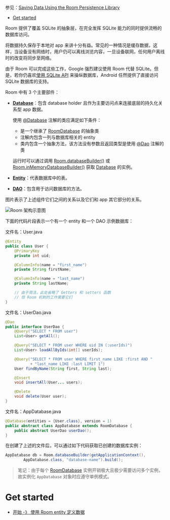 参见：[Saving Data Using the Room Persistence Library](https://developer.android.google.cn/training/data-storage/room/index.html)

- [Get started](#get-started)

Room 提供了覆盖 SQLite 的抽象层，在完全发挥 SQLite 能力的同时提供流畅的数据库访问。

将数据持久保存于本地对 app 来讲十分有益。常见的一种情况是缓存数据，这样，当设备没有网络时，用户仍可以离线浏览内容，一旦设备联网，任何用户离线时的改变将同步至网络。

由于 Room 可以完成这些工作，Google 强烈建议使用 Room 代替 SQLite。但是，若你仍喜欢[使用 SQLite API](https://developer.android.google.cn/training/data-storage/sqlite.html) 来操纵数据库，Android 任然提供了直接访问 SQLite 数据库的支持。

Room 中有 3 个主要部件：
- [**Database**](https://developer.android.google.cn/reference/android/arch/persistence/room/Database.html)：包含 database holder 且作为主要访问点来连接底层的持久化关系型 app 数据。

  使用 [@Database](https://developer.android.google.cn/reference/android/arch/persistence/room/Database.html) 注解的类应满足如下条件：
  
  - 是一个继承了 [RoomDatabase](https://developer.android.google.cn/reference/android/arch/persistence/room/RoomDatabase.html) 的抽象类
  - 注解内包含一列与数据库相关的 entity
  - 类内包含一个抽象方法，该方法没有参数且返回类型是使用 [@Dao](https://developer.android.google.cn/reference/android/arch/persistence/room/Dao.html) 注解的类
  
  运行时可以通过调用 [Room.databaseBuilder()](https://developer.android.google.cn/reference/android/arch/persistence/room/Room.html#databaseBuilder(android.content.Context,java.lang.Class<T>,java.lang.String)) 或 [Room.inMemoryDatabaseBuilder()](https://developer.android.google.cn/reference/android/arch/persistence/room/Room.html#inMemoryDatabaseBuilder(android.content.Context,java.lang.Class<T>)) 获取 [Database](https://developer.android.google.cn/reference/android/arch/persistence/room/Database.html) 的实例。

- [**Entity**](https://developer.android.google.cn/training/data-storage/room/defining-data.html)：代表数据库中的表。

- [**DAO**](https://developer.android.google.cn/training/data-storage/room/accessing-data.html)：包含用于访问数据库的方法。

图片表示了上述组件它们之间的关系以及它们和 app 其它部分的关系。

![Room 架构示意图](https://developer.android.google.cn/images/training/data-storage/room_architecture.png)

下面的代码片段表示一个有一个 entity 和一个 DAO 示例数据库：

文件名：User.java
```java
@Entity
public class User {
    @PrimaryKey
    private int uid;

    @ColumnInfo(name = "first_name")
    private String firstName;

    @ColumnInfo(name = "last_name")
    private String lastName;

    // 由于简洁，此处省略了 Getters 和 setters 函数
    // 但 Room 机制的工作需要它们
}
```

文件名：UserDao.java
```java
@Dao
public interface UserDao {
    @Query("SELECT * FROM user")
    List<User> getAll();

    @Query("SELECT * FROM user WHERE uid IN (:userIds)")
    List<User> loadAllByIds(int[] userIds);

    @Query("SELECT * FROM user WHERE first_name LIKE :first AND "
           + "last_name LIKE :last LIMIT 1")
    User findByName(String first, String last);

    @Insert
    void insertAll(User... users);

    @Delete
    void delete(User user);
}
```

文件名：AppDatabase.java
```java
@Database(entities = {User.class}, version = 1)
public abstract class AppDatabase extends RoomDatabase {
    public abstract UserDao userDao();
}
```

在创建了上述的文件后，可以通过如下代码获取已创建的数据库实例：

```java
AppDatabase db = Room.databaseBuilder(getApplicationContext(),
        AppDatabase.class, "database-name").build();
```

> 笔记：由于每个 [RoomDatabase](https://developer.android.google.cn/reference/android/arch/persistence/room/RoomDatabase.html) 实例开销极大且极少需要访问多个实例，故实例化 `AppDatabase` 对象时应遵守单例模式。

# Get started
- [开始 -》 使用 Room entity 定义数据](Defining-data-using-Room-entities.md)

